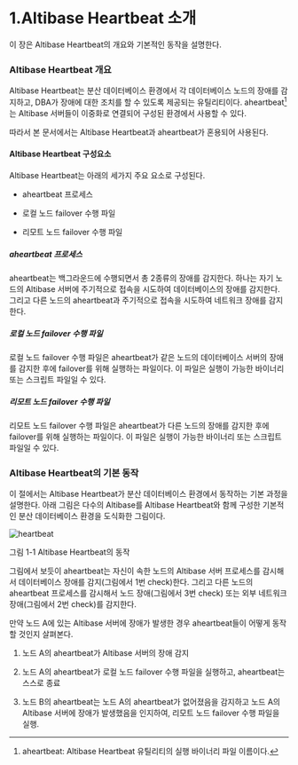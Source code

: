 # 1.Altibase Heartbeat 소개

이 장은 Altibase Heartbeat의 개요와 기본적인 동작을 설명한다.

### Altibase Heartbeat 개요

Altibase Heartbeat는 분산 데이터베이스 환경에서 각 데이터베이스 노드의 장애를
감지하고, DBA가 장애에 대한 조치를 할 수 있도록 제공되는 유틸리티이다.
aheartbeat[^1]는 Altibase 서버들이 이중화로 연결되어 구성된 환경에서 사용할 수
있다.

[^1]: aheartbeat: Altibase Heartbeat 유틸리티의 실행 바이너리 파일 이름이다.


따라서 본 문서에서는 Altibase Heartbeat과 aheartbeat가 혼용되어 사용된다.

#### Altibase Heartbeat 구성요소

Altibase Heartbeat는 아래의 세가지 주요 요소로 구성된다.

-   aheartbeat 프로세스

-   로컬 노드 failover 수행 파일

-   리모트 노드 failover 수행 파일

##### aheartbeat 프로세스

aheartbeat는 백그라운드에 수행되면서 총 2종류의 장애를 감지한다. 하나는 자기
노드의 Altibase 서버에 주기적으로 접속을 시도하여 데이터베이스의 장애를
감지한다. 그리고 다른 노드의 aheartbeat과 주기적으로 접속을 시도하여 네트워크
장애를 감지한다.

##### 로컬 노드 failover 수행 파일

로컬 노드 failover 수행 파일은 aheartbeat가 같은 노드의 데이터베이스 서버의
장애를 감지한 후에 failover를 위해 실행하는 파일이다. 이 파일은 실행이 가능한
바이너리 또는 스크립트 파일일 수 있다.

##### 리모트 노드 failover 수행 파일

리모트 노드 failover 수행 파일은 aheartbeat가 다른 노드의 장애를 감지한 후에
failover를 위해 실행하는 파일이다. 이 파일은 실행이 가능한 바이너리 또는
스크립트 파일일 수 있다.

### Altibase Heartbeat의 기본 동작

이 절에서는 Altibase Heartbeat가 분산 데이터베이스 환경에서 동작하는 기본 과정을
설명한다. 아래 그림은 다수의 Altibase를 Altibase Heartbeat와 함께 구성한
기본적인 분산 데이터베이스 환경을 도식화한 그림이다.

![heartbeat](media/Heartbeat/heartbeat.gif)

그림 1-1 Altibase Heartbeat의 동작

그림에서 보듯이 aheartbeat는 자신이 속한 노드의 Altibase 서버 프로세스를
감시해서 데이터베이스 장애를 감지(그림에서 1번 check)한다. 그리고 다른 노드의
aheartbeat 프로세스를 감시해서 노드 장애(그림에서 3번 check) 또는 외부 네트워크
장애(그림에서 2번 check)를 감지한다.

만약 노드 A에 있는 Altibase 서버에 장애가 발생한 경우 aheartbeat들이 어떻게
동작할 것인지 살펴본다.

1.  노드 A의 aheartbeat가 Altibase 서버의 장애 감지

2.  노드 A의 aheartbeat가 로컬 노드 failover 수행 파일을 실행하고, aheartbeat는
    스스로 종료

3.  노드 B의 aheartbeat는 노드 A의 aheartbeat가 없어졌음을 감지하고 노드 A의
    Altibase 서버에 장애가 발생했음을 인지하여, 리모트 노드 failover 수행 파일을
    실행.

